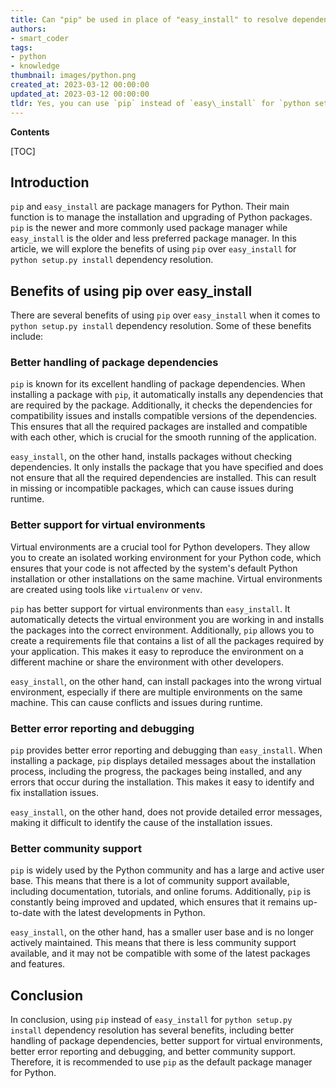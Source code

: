 ```yaml
---
title: Can "pip" be used in place of "easy_install" to resolve dependencies when running "python setup.py install"?
authors:
- smart_coder
tags:
- python
- knowledge
thumbnail: images/python.png
created_at: 2023-03-12 00:00:00
updated_at: 2023-03-12 00:00:00
tldr: Yes, you can use `pip` instead of `easy\_install` for `python setup.py install` dependency resolution.
---
```


**Contents**

[TOC]

## Introduction

`pip` and `easy_install` are package managers for Python. Their main function is to manage the installation and upgrading of Python packages. `pip` is the newer and more commonly used package manager while `easy_install` is the older and less preferred package manager. In this article, we will explore the benefits of using `pip` over `easy_install` for `python setup.py install` dependency resolution.


## Benefits of using pip over easy_install

There are several benefits of using `pip` over `easy_install` when it comes to `python setup.py install` dependency resolution. Some of these benefits include:

### Better handling of package dependencies

`pip` is known for its excellent handling of package dependencies. When installing a package with `pip`, it automatically installs any dependencies that are required by the package. Additionally, it checks the dependencies for compatibility issues and installs compatible versions of the dependencies. This ensures that all the required packages are installed and compatible with each other, which is crucial for the smooth running of the application.

`easy_install`, on the other hand, installs packages without checking dependencies. It only installs the package that you have specified and does not ensure that all the required dependencies are installed. This can result in missing or incompatible packages, which can cause issues during runtime.

### Better support for virtual environments

Virtual environments are a crucial tool for Python developers. They allow you to create an isolated working environment for your Python code, which ensures that your code is not affected by the system's default Python installation or other installations on the same machine. Virtual environments are created using tools like `virtualenv` or `venv`.

`pip` has better support for virtual environments than `easy_install`. It automatically detects the virtual environment you are working in and installs the packages into the correct environment. Additionally, `pip` allows you to create a requirements file that contains a list of all the packages required by your application. This makes it easy to reproduce the environment on a different machine or share the environment with other developers.

`easy_install`, on the other hand, can install packages into the wrong virtual environment, especially if there are multiple environments on the same machine. This can cause conflicts and issues during runtime.

### Better error reporting and debugging

`pip` provides better error reporting and debugging than `easy_install`. When installing a package, `pip` displays detailed messages about the installation process, including the progress, the packages being installed, and any errors that occur during the installation. This makes it easy to identify and fix installation issues.

`easy_install`, on the other hand, does not provide detailed error messages, making it difficult to identify the cause of the installation issues.

### Better community support

`pip` is widely used by the Python community and has a large and active user base. This means that there is a lot of community support available, including documentation, tutorials, and online forums. Additionally, `pip` is constantly being improved and updated, which ensures that it remains up-to-date with the latest developments in Python.

`easy_install`, on the other hand, has a smaller user base and is no longer actively maintained. This means that there is less community support available, and it may not be compatible with some of the latest packages and features.


## Conclusion

In conclusion, using `pip` instead of `easy_install` for `python setup.py install` dependency resolution has several benefits, including better handling of package dependencies, better support for virtual environments, better error reporting and debugging, and better community support. Therefore, it is recommended to use `pip` as the default package manager for Python.
